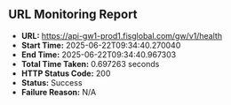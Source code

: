 ## URL Monitoring Report

- **URL:** https://api-gw1-prod1.fisglobal.com/gw/v1/health
- **Start Time:** 2025-06-22T09:34:40.270040
- **End Time:** 2025-06-22T09:34:40.967303
- **Total Time Taken:** 0.697263 seconds
- **HTTP Status Code:** 200
- **Status:** Success
- **Failure Reason:** N/A
